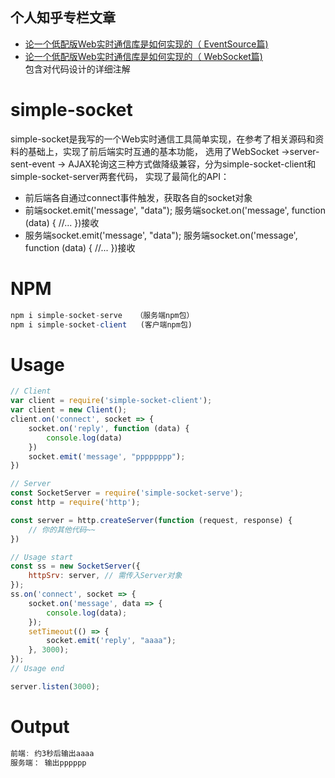 ## 个人知乎专栏文章
+ [论一个低配版Web实时通信库是如何实现的（ EventSource篇)](https://zhuanlan.zhihu.com/p/77635294)
+ [论一个低配版Web实时通信库是如何实现的（ WebSocket篇)](https://zhuanlan.zhihu.com/p/77583872)  
包含对代码设计的详细注解

# simple-socket
simple-socket是我写的一个Web实时通信工具简单实现，在参考了相关源码和资料的基础上，实现了前后端实时互通的基本功能，
选用了WebSocket ->server-sent-event -> AJAX轮询这三种方式做降级兼容，分为simple-socket-client和simple-socket-server两套代码，
实现了最简化的API：
+ 前后端各自通过connect事件触发，获取各自的socket对象
+ 前端socket.emit('message', "data"); 服务端socket.on('message', function (data) { //... })接收
+ 服务端socket.emit('message', "data"); 服务端socket.on('message', function (data) { //... })接收

# NPM
```js
npm i simple-socket-serve   （服务端npm包）
npm i simple-socket-client   (客户端npm包)
```
# Usage
```js
// Client
var client = require('simple-socket-client');
var client = new Client();
client.on('connect', socket => {
    socket.on('reply', function (data) {
        console.log(data)
    })
    socket.emit('message', "pppppppp");
})
```

```js
// Server
const SocketServer = require('simple-socket-serve');
const http = require('http');

const server = http.createServer(function (request, response) {
    // 你的其他代码~~
})

// Usage start
const ss = new SocketServer({
    httpSrv: server, // 需传入Server对象
});
ss.on('connect', socket => {
    socket.on('message', data => {
        console.log(data);
    });
    setTimeout(() => {
        socket.emit('reply', "aaaa");
    }, 3000);
});
// Usage end

server.listen(3000);
```

# Output
```js
前端: 约3秒后输出aaaa
服务端： 输出pppppp
```
